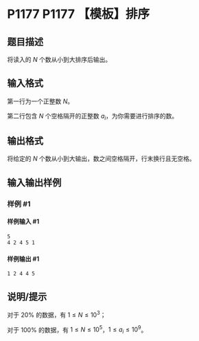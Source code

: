# P1177 P1177 【模板】排序

## 题目描述

将读入的 $N$ 个数从小到大排序后输出。

## 输入格式

第一行为一个正整数 $N$。

第二行包含 $N$ 个空格隔开的正整数 $a_i$，为你需要进行排序的数。


## 输出格式

将给定的 $N$ 个数从小到大输出，数之间空格隔开，行末换行且无空格。


## 输入输出样例

### 样例 #1

#### 样例输入 #1

```
5
4 2 4 5 1
```

#### 样例输出 #1

```
1 2 4 4 5
```

## 说明/提示

对于 $20\%$ 的数据，有 $1 \leq N \leq 10^3$；

对于 $100\%$ 的数据，有 $1 \leq N \leq 10^5$，$1 \le a_i \le 10^9$。

